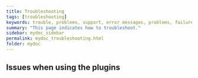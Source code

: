 ```yaml
---
title: Troubleshooting
tags: [troubleshooting]
keywords: trouble, problems, support, error messages, problems, failure, error, #fail, model based testing, graphwalker
summary: "This page indicates how to troubleshoot."
sidebar: mydoc_sidebar
permalink: mydoc_troubleshooting.html
folder: mydoc
---
```


## Issues when using the plugins
 